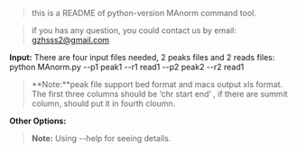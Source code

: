 > this is a README of python-version MAnorm command tool.

> if you has any question, you could contact us by email: gzhsss2@gmail.com

**Input:**
There are four input files needed, 2 peaks files and 2 reads files:
    python MAnorm.py --p1 peak1 --r1 read1 --p2 peak2 --r2 read1

> **Note:**peak file support bed format and macs output xls format. The first three columns 
should be ‘chr start end’ , if there are summit column, should put it in fourth cloumn.

**Other Options:**
> **Note:** Using --help for seeing details.
